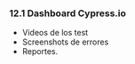 ### 12.1 Dashboard Cypress.io

* Videos de los test <!-- .element: class="fragment" -->
* Screenshots de errores <!-- .element: class="fragment" -->
* Reportes. <!-- .element: class="fragment" -->